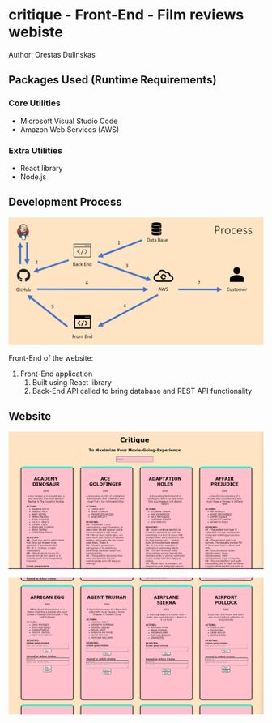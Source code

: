# critique - Front-End - Film reviews webiste

Author: Orestas Dulinskas

## Packages Used (Runtime Requirements)

### Core Utilities

- Microsoft Visual Studio Code
- Amazon Web Services (AWS)

### Extra Utilities

- React library
- Node.js

## Development Process

![process](./images/process.png)

Front-End of the website:

1. Front-End application
   1. Built using React library
   2. Back-End API called to bring database and REST API functionality

## Website

![front1](./images/frontpage.png)

![front2](./images/front2.png)
